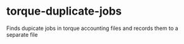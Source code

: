 torque-duplicate-jobs
=====================

Finds dupicate jobs in torque accounting files and records them to a separate file

